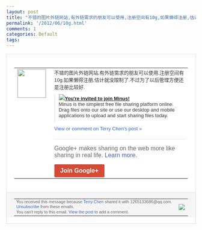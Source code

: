 ```yaml
---
layout: post
title: "不错的图片外链网站,有外链需求的朋友可以使用,注册空间有10g,如果懒得注册,估计..."
permalink: '/2012/06/10g.html'
comments: 1
categories: Default
tags: 
---
```

<div style="border:solid 1px #dfdfdf;color:#686868;font:13px Arial"><div style="background-color:#fff;padding:20px;"><table cellpadding="0" cellspacing="0"><tr><td style="padding-right:15px;vertical-align:top"><a href="https://plus.google.com/_/notifications/ngemlink?&amp;emid=CKiemZWesbACFYEx3Aodj38AAA&amp;path=%2F108643996575278738906&amp;dt=1338697864075"><img height="75" src="https://lh3.googleusercontent.com/-KKRGTyJ5Bl0/AAAAAAAAAAI/AAAAAAAAEEY/jllxqER5dCk/s75-c-k-a/photo.jpg" style="border:solid 1px #cccccc;" width="75"/></a></td><td style="width:578px;color:#333;font:13px Arial;vertical-align:top;"><div style="padding-bottom:10px">不错的图片外链网站,有外链需求的朋友可以<wbr/>使用,注册空间有10g,如果懒得注册,估<wbr/>计就没限制了.不过为了以后管理方便还是注<wbr/>册比较好.</div><div style="margin-bottom:10px;padding-left:10px; border-left:2px solid #EAEAEA"><span style="margin-right:5px"><a href="http://min.us/rnqfCXY" style="zSoyz"><img border="0" src="https://images1-focus-opensocial.googleusercontent.com/gadgets/proxy?url=https://s2.googleusercontent.com/s2/favicons?domain%3Dmin.us&amp;container=focus&amp;gadget=a&amp;rewriteMime=image/*&amp;refresh=31536000&amp;resize_h=16"/><span style="font-weight:bold">You're invited to join Minus!</span></a><div style="padding-bottom:10px">Minus is the simplest free file sharing platform online. Drag files onto our site or use our desktop and mobile applications to upload and start sharing files today.</div></span></div><a href="https://plus.google.com/_/notifications/ngemlink?&amp;emid=CKiemZWesbACFYEx3Aodj38AAA&amp;path=%2F108643996575278738906%2Fposts%2F1mcicbbestb%3Fgpinv%3DAMIXal8nTsyB41S5diHxW6uQAiuC-0DECv0vHzqqMccAt9Dg8QZMlEbXxO1sMa2gyTW8J8nHE2GE8wZLm_KuynwEtxrIh8sRfwszUk3mS7bxKTtMuoNzvek&amp;dt=1338697864075" style="color:#3366CC;text-decoration:none;">View or comment on Terry Chen's post »</a><div style="margin-top:20px;border-top:solid 1px #dfdfdf"><div style="padding:15px 0;color:#686868;font:16px Arial;">Google+ makes sharing on the web more like sharing in real life. <a href="http://www.google.com/+/learnmore/" style="color:#3366CC;text-decoration:none;">Learn more</a>.</div><a href="https://plus.google.com/_/notifications/ngemlink?&amp;emid=CKiemZWesbACFYEx3Aodj38AAA&amp;path=%2F%3Fgpinv%3DAMIXal8nTsyB41S5diHxW6uQAiuC-0DECv0vHzqqMccAt9Dg8QZMlEbXxO1sMa2gyTW8J8nHE2GE8wZLm_KuynwEtxrIh8sRfwszUk3mS7bxKTtMuoNzvek&amp;dt=1338697864075" style="display:inline-block;padding:7px 15px;background-color:#d44b38; color:#fff;font-size:16px; font-weight:bold;border-radius:2px;border:solid 1px #c43b28; white-space:nowrap;text-decoration:none">Join Google+</a></div></td></tr></table></div><div style="border-top:solid 1px #dfdfdf;padding:0 20px; background-color:#f5f5f5"><table cellpadding="0" cellspacing="0" style="height:50px"><tbody><tr><td style="vertical-align:middle;width:100%; color:#636363;font:11px Arial; line-height:120%">You received this message because <a href="https://plus.google.com/_/notifications/ngemlink?&amp;emid=CKiemZWesbACFYEx3Aodj38AAA&amp;path=%2F108643996575278738906%3Fgpinv%3DAMIXal8nTsyB41S5diHxW6uQAiuC-0DECv0vHzqqMccAt9Dg8QZMlEbXxO1sMa2gyTW8J8nHE2GE8wZLm_KuynwEtxrIh8sRfwszUk3mS7bxKTtMuoNzvek&amp;dt=1338697864075" style="color:#3366CC;text-decoration:none;">Terry Chen</a> shared it with 1265133686@qq.com. <a href="https://plus.google.com/_/notifications/ngemlink?&amp;emid=CKiemZWesbACFYEx3Aodj38AAA&amp;path=%2F_%2Fnonplus%2Femailsettings%3Fgpinv%3DAMIXal8nTsyB41S5diHxW6uQAiuC-0DECv0vHzqqMccAt9Dg8QZMlEbXxO1sMa2gyTW8J8nHE2GE8wZLm_KuynwEtxrIh8sRfwszUk3mS7bxKTtMuoNzvek%26est%3DADH5u8WPREF2VhTV4xzGIKPQvWiIRaWWaF0bH2cJOr1Umbra7UIfSmpGittirmU6s-aYFCmQthlaRdxRCE8gkYLgjKswY_kzLGMwBA-oGiFFrn5QKLe7j5l24qQsK1IzzaSunoIKPYAh&amp;dt=1338697864075" style="color:#3366CC;text-decoration:none;">Unsubscribe</a> from these emails.<br/>You can't reply to this email. <a href="https://plus.google.com/_/notifications/ngemlink?&amp;emid=CKiemZWesbACFYEx3Aodj38AAA&amp;path=%2F108643996575278738906%2Fposts%2F1mcicbbestb%3Fgpinv%3DAMIXal8nTsyB41S5diHxW6uQAiuC-0DECv0vHzqqMccAt9Dg8QZMlEbXxO1sMa2gyTW8J8nHE2GE8wZLm_KuynwEtxrIh8sRfwszUk3mS7bxKTtMuoNzvek&amp;dt=1338697864075" style="color:#3366CC;text-decoration:none;">View the post</a> to add a comment.<br/></td><td><img src="https://ssl.gstatic.com/s2/oz/images/notifications/logo/google-plus-6617a72bb36cc548861652780c9e6ff1.png"/></td></tr></tbody></table></div></div>
